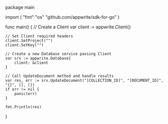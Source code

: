 package main

import (
    "fmt"
    "os"
    "github.com/appwrite/sdk-for-go"
)

func main() {
    // Create a Client
    var client := appwrite.Client{}

    // Set Client required headers
    client.SetProject("")
    client.SetKey("")

    // Create a new Database service passing Client
    var srv := appwrite.Database{
        client: &client
    }

    // Call UpdateDocument method and handle results
    var res, err := srv.UpdateDocument("[COLLECTION_ID]", "[DOCUMENT_ID]", "{}", [], [])
    if err != nil {
        panic(err)
    }

    fmt.Println(res)
}